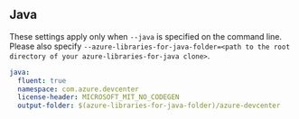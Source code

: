 ## Java

These settings apply only when `--java` is specified on the command line.
Please also specify `--azure-libraries-for-java-folder=<path to the root directory of your azure-libraries-for-java clone>`.

``` yaml $(java)
java:
  fluent: true
  namespace: com.azure.devcenter
  license-header: MICROSOFT_MIT_NO_CODEGEN
  output-folder: $(azure-libraries-for-java-folder)/azure-devcenter
```